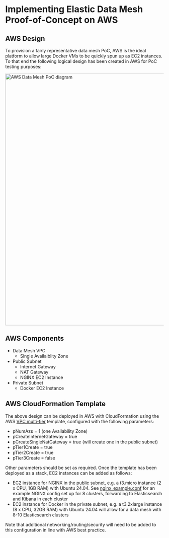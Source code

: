 # Implementing Elastic Data Mesh Proof-of-Concept on AWS
## AWS Design
To provision a fairly representative data mesh PoC, AWS is the ideal platform to allow large Docker VMs to be quickly spun up as EC2 instances. To that end the following logical design has been created in AWS for PoC testing purposes:

<img src="https://github.com/user-attachments/assets/f9b333be-6fde-496a-aa2e-df02b1c14f7d" alt="AWS Data Mesh PoC diagram" width="800">

## AWS Components
- Data Mesh VPC
  - Single Availaiblity Zone
- Public Subnet
  - Internet Gateway
  - NAT Gateway
  - NGINX EC2 Instance
- Private Subnet
  - Docker EC2 Instance

  
## AWS CloudFormation Template
The above design can be deployed in AWS with CloudFormation using the AWS [VPC multi-tier](https://github.com/aws-samples/vpc-multi-tier) template, configured with the following parameters:
- pNumAzs = 1 (one Availability Zone)
- pCreateInternetGateway = true
- pCreateSingleNatGateway = true (will create one in the public subnet)
- pTier1Create = true
- pTier2Create = true
- pTier3Create = false

Other parameters should be set as required. Once the template has been deployed as a stack, EC2 instances can be added as follows:
- EC2 instance for NGINX in the public subnet, e.g. a t3.micro instance (2 x CPU, 1GB RAM) with Ubuntu 24.04. See [nginx_example.conf](nginx_example.conf) for an example NGINX config set up for 8 clusters, forwarding to Elasticsearch and Kibana in each cluster
- EC2 instance for Docker in the private subnet, e.g. a t3.2xlarge instance (8 x CPU, 32GB RAM) with Ubuntu 24.04 will allow for a data mesh with 8-10 Elasticsearch clusters

Note that additional networking/routing/security will need to be added to this configuration in line with AWS best practice.







